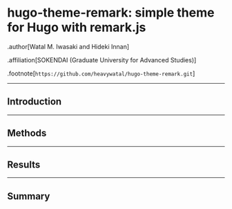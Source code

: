 # hugo-theme-remark: simple theme for Hugo with remark.js

.author[Watal M. Iwasaki and Hideki Innan]

.affiliation[SOKENDAI (Graduate University for Advanced Studies)]

.footnote[`https://github.com/heavywatal/hugo-theme-remark.git`]

---
## Introduction

---
## Methods

---
## Results

---
## Summary
